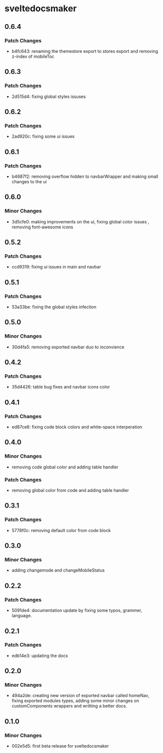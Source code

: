 # sveltedocsmaker

## 0.6.4

### Patch Changes

- b4fc643: renaming the themestore export to stores export and removing z-index of mobileToc

## 0.6.3

### Patch Changes

- 2d515d4: fixing global styles issuses

## 0.6.2

### Patch Changes

- 2ad920c: fixing some ui issues

## 0.6.1

### Patch Changes

- b4687f2: removing overflow hidden to navbarWrapper and making small changes to the ui

## 0.6.0

### Minor Changes

- 3d5cfe0: making improvements on the ui, fixing global color issues , removing font-awesome icons

## 0.5.2

### Patch Changes

- ccd9319: fixing ui issues in main and navbar

## 0.5.1

### Patch Changes

- 53a33be: fixing the global styles infection

## 0.5.0

### Minor Changes

- 30d4fa5: removing exported navbar duo to inconvience

## 0.4.2

### Patch Changes

- 35d4426: table bug fixes and navbar icons color

## 0.4.1

### Patch Changes

- ed87ce6: fixing code block colors and white-space interperation

## 0.4.0

### Minor Changes

- removing code global color and adding table handler

### Patch Changes

- removing global color from code and adding table handler

## 0.3.1

### Patch Changes

- 5778f0c: removing default color from code block

## 0.3.0

### Minor Changes

- adding changemode and changeMobileStatus

## 0.2.2

### Patch Changes

- 5091de4: documentation update by fixing some typos, grammer, language.

## 0.2.1

### Patch Changes

- edb14e3: updating the docs

## 0.2.0

### Minor Changes

- 494a2de: creating new version of exported navbar called homeNav, fixing exported modules types, adding some minor changes on customComponents wrappers and writting a better docs.

## 0.1.0

### Minor Changes

- 002e5d5: first beta release for sveltedocsmaker
